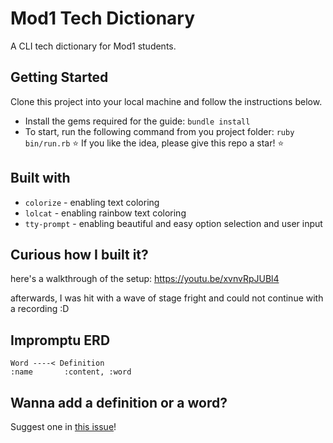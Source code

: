 # Mod1 Tech Dictionary

A CLI tech dictionary for Mod1 students.

## Getting Started
Clone this project into your local machine and follow the instructions below.
- Install the gems required for the guide: `bundle install`
- To start, run the following command from you project folder: `ruby bin/run.rb`
⭐️ If you like the idea, please give this repo a star! ⭐️

## Built with
- `colorize` - enabling text coloring
- `lolcat` - enabling rainbow text coloring
- `tty-prompt` - enabling beautiful and easy option selection and user input

## Curious how I built it? 
here's a walkthrough of the setup: <https://youtu.be/xvnvRpJUBl4>

afterwards, I was hit with a wave of stage fright and could not continue with a recording :D 

## Impromptu ERD

```
Word ----< Definition
:name       :content, :word
```

## Wanna add a definition or a word? 
Suggest one in [this issue](https://github.com/sylwiavargas/dict_cli/issues/1)! 
